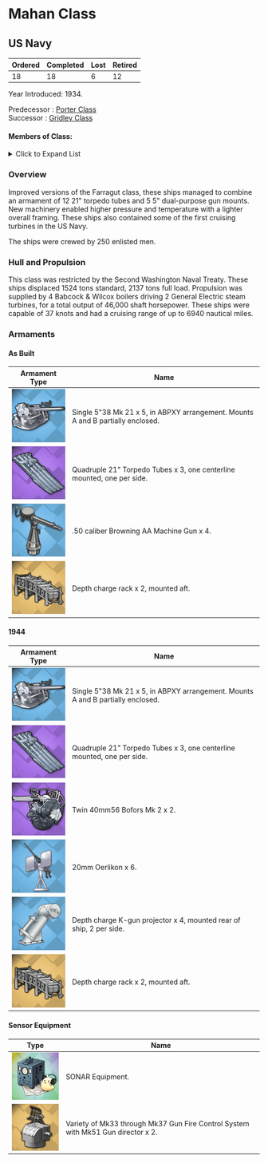 # Mahan Class
## US Navy

Ordered | Completed | Lost | Retired
 ------ | ------ | ------ | ------ 
18 | 18 | 6 | 12 <br/>
 
Year Introduced: 1934. <br/>
 
Predecessor : [Porter Class](/History/USN/PorterClass.md) <br/>
Successor : [Gridley Class](/History/USN/GridleyClass.md) <br/>

#### Members of Class: <br/>

<details>
	<summary>Click to Expand List</summary>
	
Icon | Name | Hull Number | Present
| ------ | ------ | ------ |  ------ |
![UnknownDD](/Icons/Ship/UnknownDD.png) | Mahan | DD-364 | No <br/>
![UnknownDD](/Icons/Ship/UnknownDD.png) | Cummings | DD-365 | No <br/>
![UnknownDD](/Icons/Ship/UnknownDD.png) | Drayton | DD-366 | No <br/>
![UnknownDD](/Icons/Ship/UnknownDD.png) | Lamson | DD-336 | No <br/>
![UnknownDD](/Icons/Ship/UnknownDD.png) | Flusser | DD-368 | No <br/>
![UnknownDD](/Icons/Ship/UnknownDD.png) | Reid | DD-369 | No <br/>
![UnknownDD](/Icons/Ship/UnknownDD.png) | Case | DD-370 | No <br/>
![UnknownDD](/Icons/Ship/UnknownDD.png) | Conyngham | DD-371 | No <br/>
![Cassin](/Icons/Ship/EagleUnion/Cassin.png) | Cassin | DD-372 | Yes <br/>
![UnknownDD](/Icons/Ship/UnknownDD.png) | Shaw | DD-373 | No <br/>
![UnknownDD](/Icons/Ship/UnknownDD.png) | Tucker | DD-374 | No <br/>
![Downes](/Icons/Ship/EagleUnion/Downes.png) | Downes | DD-375| Yes <br/>
![UnknownDD](/Icons/Ship/UnknownDD.png) | Cushing | DD-376 | No <br/>
![UnknownDD](/Icons/Ship/UnknownDD.png) | Perkins | DD-377 | No <br/>
![UnknownDD](/Icons/Ship/UnknownDD.png) | Smith | DD-378 | No <br/>
![UnknownDD](/Icons/Ship/UnknownDD.png) | Preston | DD-379 | No <br/>
![UnknownDD](/Icons/Ship/UnknownDD.png) | Dunlap | DD-384 | No <br/>
![UnknownDD](/Icons/Ship/UnknownDD.png) | Fanning | DD-385 | No <br/>

</details>

### Overview

Improved versions of the Farragut class, these ships managed to combine an armament of 12 21" torpedo tubes and 5 5" dual-purpose gun mounts. New machinery enabled higher pressure and temperature with a lighter overall framing. These ships also contained some of the first cruising turbines in the US Navy.

The ships were crewed by 250 enlisted men. <br/>

### Hull and Propulsion

This class was restricted by the Second Washington Naval Treaty. These ships displaced 1524 tons standard, 2137 tons full load. Propulsion was supplied by 4 Babcock & Wilcox boilers driving 2 General Electric steam turbines, for a total output of 46,000 shaft horsepower. These ships were capable of 37 knots and had a cruising range of up to 6940 nautical miles.

### Armaments

#### As Built

Armament Type | Name |
 ------ | ------ |
![Single5in38Mk21](/Icons/Equipment/Guns/DD/5in38Mk21.png) | Single 5"38 Mk 21 x 5, in ABPXY arrangement. Mounts A and B partially enclosed.
![Quadruple21in](/Icons/Equipment/Torpedo/Surface/21inQuadrupleUSN.png) | Quadruple 21" Torpedo Tubes x 3, one centerline mounted, one per side.
![0.5inAAMG](/Icons/Equipment/AA/0.5inAAMG.png) | .50 caliber Browning AA Machine Gun x 4.
![ImprovedDC](/Icons/Equipment/Auxiliary/DepthChargeRack.png) | Depth charge rack x 2, mounted aft. <br/>

#### 1944

Armament Type | Name |
 ------ | ------ |
![Single5in38Mk21](/Icons/Equipment/Guns/DD/5in38Mk21.png) | Single 5"38 Mk 21 x 5, in ABPXY arrangement. Mounts A and B partially enclosed.
![Quadruple21in](/Icons/Equipment/Torpedo/Surface/21inQuadrupleUSN.png) | Quadruple 21" Torpedo Tubes x 3, one centerline mounted, one per side.
![Twin40mmBofors](/Icons/Equipment/AA/Twin40mmUSN.png) | Twin 40mm56 Bofors Mk 2 x 2.
![20mmOerlikon](/Icons/Equipment/AA/20mmOerlikon.png) | 20mm Oerlikon x 6.
![DC](/Icons/Equipment/Auxiliary/DepthCharge.png) | Depth charge K-gun projector x 4, mounted rear of ship, 2 per side.
![ImprovedDC](/Icons/Equipment/Auxiliary/DepthChargeRack.png) | Depth charge rack x 2, mounted aft. <br/>

#### Sensor Equipment

Type | Name |
 ------ | ------ |
![OldSonar](/Icons/Equipment/Auxiliary/OldSonar.png) | SONAR Equipment. <br/>
![Mk33](/Icons/Equipment/Auxiliary/Mk33FireDirector.png) | Variety of Mk33 through Mk37 Gun Fire Control System with Mk51 Gun director x 2. <br/>